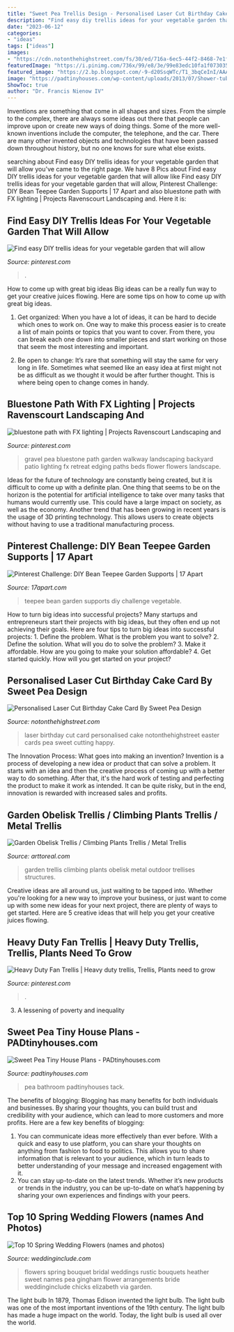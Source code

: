 ```yaml
---
title: "Sweet Pea Trellis Design - Personalised Laser Cut Birthday Cake Card By Sweet Pea Design"
description: "Find easy diy trellis ideas for your vegetable garden that will allow"
date: "2023-06-12"
categories:
- "ideas"
tags: ["ideas"]
images:
- "https://cdn.notonthehighstreet.com/fs/30/ed/716a-6ec5-44f2-8468-7e1fd3add3bb/original_personalised-laser-cut-birthday-cake-card.jpg"
featuredImage: "https://i.pinimg.com/736x/99/e8/3e/99e83edc10fa1f073035f50e40250d0a.jpg"
featured_image: "https://2.bp.blogspot.com/-9-d20SsqWTc/T1_3bqCeInI/AAAAAAAAES0/iOMfAn834Rw/s1600/Vegetable+Garden+Supports+Teepee.jpg"
image: "https://padtinyhouses.com/wp-content/uploads/2013/07/Shower-tub-combination.jpg"
ShowToc: true
author: "Dr. Francis Nienow IV"
---
```



Inventions are something that come in all shapes and sizes. From the simple to the complex, there are always some ideas out there that people can improve upon or create new ways of doing things. Some of the more well-known inventions include the computer, the telephone, and the car. There are many other invented objects and technologies that have been passed down throughout history, but no one knows for sure what else exists.

	

		
searching about Find easy DIY trellis ideas for your vegetable garden that will allow you've came to the right page. We have 8 Pics about Find easy DIY trellis ideas for your vegetable garden that will allow like Find easy DIY trellis ideas for your vegetable garden that will allow, Pinterest Challenge: DIY Bean Teepee Garden Supports | 17 Apart and also bluestone path with FX lighting | Projects Ravenscourt Landscaping and. Here it is:
		
    
## Find Easy DIY Trellis Ideas For Your Vegetable Garden That Will Allow

<img loading=lazy src="https://i.pinimg.com/736x/99/e8/3e/99e83edc10fa1f073035f50e40250d0a.jpg" onerror="this.onerror=null;this.src='https://tse2.mm.bing.net/th?id=OIP.mmlpBsgzzn0TyQ7xQcP-_gHaOq&amp;pid=15.1';" alt="Find easy DIY trellis ideas for your vegetable garden that will allow">

_Source: pinterest.com_

>. 

	

How to come up with great big ideas
Big ideas can be a really fun way to get your creative juices flowing. Here are some tips on how to come up with great big ideas. 
1. Get organized: When you have a lot of ideas, it can be hard to decide which ones to work on. One way to make this process easier is to create a list of main points or topics that you want to cover. From there, you can break each one down into smaller pieces and start working on those that seem the most interesting and important. 

2. Be open to change: It’s rare that something will stay the same for very long in life. Sometimes what seemed like an easy idea at first might not be as difficult as we thought it would be after further thought. This is where being open to change comes in handy.

    
## Bluestone Path With FX Lighting | Projects Ravenscourt Landscaping And

<img loading=lazy src="https://s-media-cache-ak0.pinimg.com/736x/fa/f6/9c/faf69cb8247489ea34ac8ef54dbb3811--pea-gravel-backyard-retreat.jpg" onerror="this.onerror=null;this.src='https://tse3.mm.bing.net/th?id=OIP.7kKoCxGUwq2k77UT8WI_pwHaNL&amp;pid=15.1';" alt="bluestone path with FX lighting | Projects Ravenscourt Landscaping and">

_Source: pinterest.com_

>gravel pea bluestone path garden walkway landscaping backyard patio lighting fx retreat edging paths beds flower flowers landscape. 

	

Ideas for the future of technology are constantly being created, but it is difficult to come up with a definite plan. One thing that seems to be on the horizon is the potential for artificial intelligence to take over many tasks that humans would currently use. This could have a large impact on society, as well as the economy. Another trend that has been growing in recent years is the usage of 3D printing technology. This allows users to create objects without having to use a traditional manufacturing process.

    
## Pinterest Challenge: DIY Bean Teepee Garden Supports | 17 Apart

<img loading=lazy src="https://2.bp.blogspot.com/-9-d20SsqWTc/T1_3bqCeInI/AAAAAAAAES0/iOMfAn834Rw/s1600/Vegetable+Garden+Supports+Teepee.jpg" onerror="this.onerror=null;this.src='https://tse2.mm.bing.net/th?id=OIP.gDgkgUwqAtLcM2idDDQD6gHaJ-&amp;pid=15.1';" alt="Pinterest Challenge: DIY Bean Teepee Garden Supports | 17 Apart">

_Source: 17apart.com_

>teepee bean garden supports diy challenge vegetable. 

	

How to turn big ideas into successful projects?
Many startups and entrepreneurs start their projects with big ideas, but they often end up not achieving their goals. Here are four tips to turn big ideas into successful projects: 1. Define the problem. What is the problem you want to solve? 2. Define the solution. What will you do to solve the problem? 3. Make it affordable. How are you going to make your solution affordable? 4. Get started quickly. How will you get started on your project?

    
## Personalised Laser Cut Birthday Cake Card By Sweet Pea Design

<img loading=lazy src="https://cdn.notonthehighstreet.com/fs/30/ed/716a-6ec5-44f2-8468-7e1fd3add3bb/original_personalised-laser-cut-birthday-cake-card.jpg" onerror="this.onerror=null;this.src='https://tse2.mm.bing.net/th?id=OIP.X4SmxrX_JMYGTsSxFzg6XAHaHL&amp;pid=15.1';" alt="Personalised Laser Cut Birthday Cake Card By Sweet Pea Design">

_Source: notonthehighstreet.com_

>laser birthday cut card personalised cake notonthehighstreet easter cards pea sweet cutting happy. 

	

The Innovation Process: What goes into making an invention?
Invention is a process of developing a new idea or product that can solve a problem. It starts with an idea and then the creative process of coming up with a better way to do something. After that, it's the hard work of testing and perfecting the product to make it work as intended. It can be quite risky, but in the end, innovation is rewarded with increased sales and profits.

    
## Garden Obelisk Trellis / Climbing Plants Trellis / Metal Trellis

<img loading=lazy src="https://cdn.shopify.com/s/files/1/0069/3383/9942/products/5_22919ee0-27a6-4d2f-bf68-ae2bff09fc12_600x600.jpg?v=1573119988" onerror="this.onerror=null;this.src='https://tse4.mm.bing.net/th?id=OIP.8ImZWKkiK9YXp2gFTOAFUgHaHa&amp;pid=15.1';" alt="Garden Obelisk Trellis / Climbing Plants Trellis / Metal Trellis">

_Source: arttoreal.com_

>garden trellis climbing plants obelisk metal outdoor trellises structures. 

	

Creative ideas are all around us, just waiting to be tapped into. Whether you're looking for a new way to improve your business, or just want to come up with some new ideas for your next project, there are plenty of ways to get started. Here are 5 creative ideas that will help you get your creative juices flowing.

    
## Heavy Duty Fan Trellis | Heavy Duty Trellis, Trellis, Plants Need To Grow

<img loading=lazy src="https://i.pinimg.com/736x/f8/6a/4e/f86a4efaee6bfbb71aae1b175059108c--trellis-woodworking.jpg" onerror="this.onerror=null;this.src='https://tse3.mm.bing.net/th?id=OIP._gRXThDZ3T7Tg3e82kM42wHaLF&amp;pid=15.1';" alt="Heavy Duty Fan Trellis | Heavy duty trellis, Trellis, Plants need to grow">

_Source: pinterest.com_

>. 

	

3. A lessening of poverty and inequality 

    
## Sweet Pea Tiny House Plans - PADtinyhouses.com

<img loading=lazy src="https://padtinyhouses.com/wp-content/uploads/2013/07/Shower-tub-combination.jpg" onerror="this.onerror=null;this.src='https://tse2.mm.bing.net/th?id=OIP.Ud4S1Ccg-uArO5pQ6otiuQHaLI&amp;pid=15.1';" alt="Sweet Pea Tiny House Plans - PADtinyhouses.com">

_Source: padtinyhouses.com_

>pea bathroom padtinyhouses tack. 

	

The benefits of blogging:
Blogging has many benefits for both individuals and businesses. By sharing your thoughts, you can build trust and credibility with your audience, which can lead to more customers and more profits. Here are a few key benefits of blogging: 
1. You can communicate ideas more effectively than ever before. With a quick and easy to use platform, you can share your thoughts on anything from fashion to food to politics. This allows you to share information that is relevant to your audience, which in turn leads to better understanding of your message and increased engagement with it. 
2. You can stay up-to-date on the latest trends. Whether it’s new products or trends in the industry, you can be up-to-date on what’s happening by sharing your own experiences and findings with your peers.

    
## Top 10 Spring Wedding Flowers (names And Photos)

<img loading=lazy src="http://www.weddinginclude.com/wp-content/uploads/2016/03/wedding-flowers-Sweet-Pea-1.jpg" onerror="this.onerror=null;this.src='https://tse2.mm.bing.net/th?id=OIP.9FZwXd_JYcixJv9bWv79uwHaLL&amp;pid=15.1';" alt="Top 10 Spring Wedding Flowers (names and photos)">

_Source: weddinginclude.com_

>flowers spring bouquet bridal weddings rustic bouquets heather sweet names pea gingham flower arrangements bride weddinginclude chicks elizabeth via garden. 

	

The light bulb
In 1879, Thomas Edison invented the light bulb. The light bulb was one of the most important inventions of the 19th century. The light bulb has made a huge impact on the world. Today, the light bulb is used all over the world.

